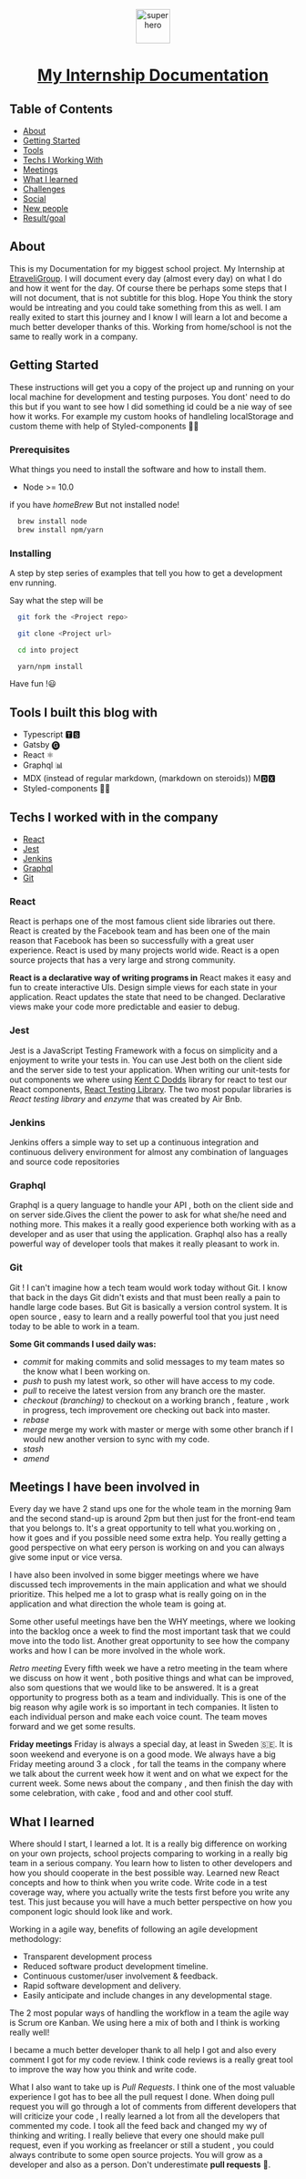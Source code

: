 <p align="center">
  <a href="https://marcell-dev-journal.netlify.app/">
    <img alt="superhero" src="travel.png" width="60" />
  </a>
</p>

<h1 align="center">
  <a href="https://marcell-dev-journal.netlify.app/">
     My Internship Documentation
  </a>
</h1>
  
## Table of Contents

- [About](#about)
- [Getting Started](#getting_started)
- [Tools](#tools)
- [Techs I Working With](#techs)
- [Meetings](#meetings)
- [What I learned](#learned)
- [Challenges](#challenges)
- [Social](#social)
- [New people](#people)
- [Result/goal](#result)

## About <a name = "about"></a>

This is my Documentation for my biggest school project. My Internship at [EtraveliGroup](https://www.etraveligroup.com/).
I will document every day (almost every day) on what I do and how it went for the day. Of course there be perhaps some steps that I will not document, that is not subtitle for this blog. Hope You think the story would be intreating and you could take something from this as well. I am really exited to start this journey and I know I will learn a lot and become a much better developer thanks of this.
Working from home/school is not the same to really work in a company.

## Getting Started <a name = "getting_started"></a>

These instructions will get you a copy of the project up and running on your local machine for development and testing purposes.
You dont' need to do this but if you want to see how I did something id could be a nie way of see how it works. For example my custom hooks of handleling localStorage and custom theme with help of Styled-components 💅🏼

### Prerequisites

What things you need to install the software and how to install them.

- Node >= 10.0

if you have _homeBrew_ But not installed node!

```bash
  brew install node
  brew install npm/yarn
```

### Installing

A step by step series of examples that tell you how to get a development env running.

Say what the step will be

```bash
  git fork the <Project repo>

  git clone <Project url>

  cd into project

  yarn/npm install
```

Have fun !😃

## Tools I built this blog with <a name = "tools"></a>

- Typescript 🆃🆂
- Gatsby 🅖
- React ⚛️
- Graphql 📊
- MDX (instead of regular markdown, (markdown on steroids)) M🅳🆇
- Styled-components 💅🏼

## Techs I worked with in the company <a name = "techs" > </a>

- [React](#react)
- [Jest](#jest)
- [Jenkins](#jenkins)
- [Graphql](#gql)
- [Git](#git)

### React <a name = "react" > </a>

React is perhaps one of the most famous client side libraries out there.
React is created by the Facebook team and has been one of the main reason that Facebook has been so successfully with a great user experience.
React is used by many projects world wide. React is a open source projects that has a very large and strong community.

**React is a declarative way of writing programs in**
React makes it easy and fun to create interactive UIs. Design simple views for each state in your application. React updates the state that need to be changed.
Declarative views make your code more predictable and easier to debug.

### Jest <a name = "jest" > </a>

Jest is a JavaScript Testing Framework with a focus on simplicity and a enjoyment to write your tests in. You can use Jest both on the client side and the server side to test your application. When writing our unit-tests for out components we where using [Kent C Dodds](https://kentcdodds.com/) library for react to test our React components, [React Testing Library](https://testing-library.com/). The two most popular libraries is _React testing library_ and _enzyme_ that was created by Air Bnb.

### Jenkins <a name = "jenkins"> </a>

Jenkins offers a simple way to set up a continuous integration and continuous delivery environment for almost any combination of languages and source code repositories

### Graphql <a name = "gql"> </a>

Graphql is a query language to handle your API , both on the client side and on server side.Gives the client the power to ask for what she/he need and nothing more. This makes it a really good experience both working with as a developer and as user that using the application. Graphql also has a really powerful way of developer tools that makes it really pleasant to work in.

### Git <a name = "git"> </a>

Git ! I can't imagine how a tech team would work today without Git. I know that back in the days Git didn't exists and that must been really a pain to handle large code bases. But Git is basically a version control system. It is open source , easy to learn and a really powerful tool that you just need today to be able to work in a team.

**Some Git commands I used daily was:**

- _commit_ for making commits and solid messages to my team mates so the know what I been working on.
- _push_ to push my latest work, so other will have access to my code.
- _pull_ to receive the latest version from any branch ore the master.
- _checkout (branching)_ to checkout on a working branch , feature , work in progress, tech improvement ore checking out back into master.
- _rebase_
- _merge_ merge my work with master or merge with some other branch if I would new another version to sync with my code.
- _stash_
- _amend_

## Meetings I have been involved in <a name = "meetings" > </a>

Every day we have 2 stand ups one for the whole team in the morning 9am and the second stand-up is around 2pm but then just for the front-end team that you belongs to. It's a great opportunity to tell what you.working on , how it goes and if you possible need some extra help. You really getting a good perspective on what eery person is working on and you can always give some input or vice versa.

I have also been involved in some bigger meetings where we have discussed tech improvements in the main application and what we should prioritize. This helped me a lot to grasp what is really going on in the application and what direction the whole team is going at.

Some other useful meetings have ben the WHY meetings, where we looking into the backlog once a week to find the most important task that we could move into the todo list. Another great opportunity to see how the company works and how I can be more involved in the whole work.

_Retro meeting_
Every fifth week we have a retro meeting in the team where we discuss on how it went , both positive things and what can be improved, also som questions that we would like to be answered. It is a great opportunity to progress both as a team and individually. This is one of the big reason why agile work is so important in tech companies. It listen to each individual person and make each voice count. The team moves forward and we get some results.

**Friday meetings**
Friday is always a special day, at least in Sweden 🇸🇪. It is soon weekend and everyone is on a good mode. We always have a big Friday meeting around 3 a clock , for tall the teams in the company where we talk about the current week how it went and on what we expect for the current week. Some news about the company , and then finish the day with some celebration, with cake , food and and other cool stuff.

## What I learned <a name = "learned" > </a>

Where should I start, I learned a lot. It is a really big difference on working on your own projects, school projects comparing to working in a really big team in a serious company. You learn how to listen to other developers and how you should cooperate in the best possible way.
Learned new React concepts and how to think when you write code. Write code in a test coverage way, where you actually write the tests first before you write any test. This just because you will have a much better perspective on how you component logic should look like and work.

Working in a agile way,
benefits of following an agile development methodology:

- Transparent development process
- Reduced software product development timeline.
- Continuous customer/user involvement & feedback.
- Rapid software development and delivery.
- Easily anticipate and include changes in any developmental stage.

The 2 most popular ways of handling the workflow in a team the agile way is Scrum ore Kanban. We using here a mix of both and I think is working really well!

I became a much better developer thank to all help I got and also every comment I got for my code review. I think code reviews is a really great tool to improve the way how you think and write code.

What I also want to take up is _Pull Requests_. I think one of the most valuable experience I got has to bee all the pull request I done. When doing pull request you will go through a lot of comments from different developers that will criticize your code , I really learned a lot from all the developers that commented my code. I took all the feed back and changed my wy of thinking and writing.
I really believe that every one should make pull request, even if you working as freelancer or still a student , you could always contribute to some open source projects. You will grow as a developer and also as a person. Don't underestimate **pull requests** 🥳.
